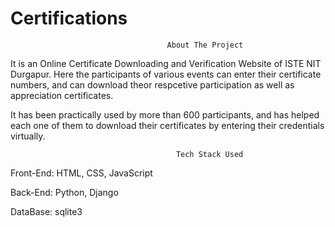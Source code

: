 # Certifications

                                       About The Project
                                     
It is an Online Certificate Downloading and Verification Website of ISTE NIT Durgapur. Here the participants of various events can enter their certificate numbers, and can download theor respcetive participation as well as appreciation certificates.

It has been practically used by more than 600 participants, and has helped each one of them to download their certificates by entering their credentials virtually.

                                         Tech Stack Used
                                        
Front-End: HTML, CSS, JavaScript

Back-End: Python, Django

DataBase: sqlite3
